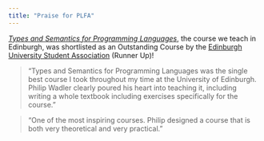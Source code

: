 ```yaml
---
title: "Praise for PLFA"
---
```


[*Types and Semantics for Programming Languages*][TSPL-2019], the course we teach in Edinburgh, was shortlisted as an Outstanding Course by the [Edinburgh University Student Association][EUSA-2020] (Runner Up)!

> “Types and Semantics for Programming Languages was the single best course I took throughout my time at the University of Edinburgh. Philip Wadler clearly poured his heart into teaching it, including writing a whole textbook including exercises specifically for the course.”

> “One of the most inspiring courses. Philip designed a course that is both very theoretical and very practical.”

[TSPL-2019]: https://plfa.github.io/20.07/TSPL/2019/
[EUSA-2020]: https://www.eusa.ed.ac.uk/representation/campaigns/teachingawards2020/
